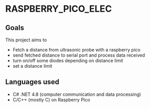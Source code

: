 # RASPBERRY_PICO_ELEC

## Goals

This project aims to 
* Fetch a distance from ultrasonic probe with a raspberry pico
* send fetched distance to serial port and process data received
* turn on/off some diodes depending on distance limit
* set a distance limit

## Languages used

* C# .NET 4.8 (computer communication and data processing)
* C/C++ (mostly C) on Raspberry Pico
